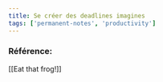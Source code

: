 ```yaml
---
title: Se créer des deadlines imagines
tags: ['permanent-notes', 'productivity']
---
```




### Référence:
[[Eat that frog!]]